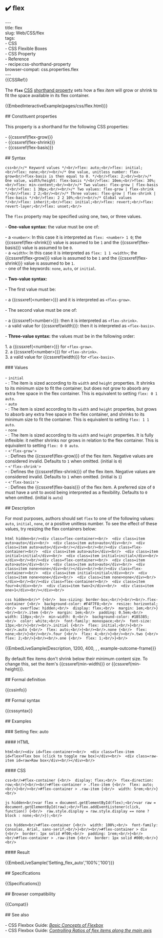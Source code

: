 ## ✔️ flex 
 ---<br/>title: flex<br/>slug: Web/CSS/flex<br/>tags:<br/>  - CSS<br/>  - CSS Flexible Boxes<br/>  - CSS Property<br/>  - Reference<br/>  - recipe:css-shorthand-property<br/>browser-compat: css.properties.flex<br/>---<br/>{{CSSRef}}<br/><br/>The **`flex`** [CSS](/en-US/docs/Web/CSS) [shorthand property](/en-US/docs/Web/CSS/Shorthand_properties) sets how a flex _item_ will grow or shrink to fit the space available in its flex container.<br/><br/>{{EmbedInteractiveExample(pages/css/flex.html)}}<br/><br/>## Constituent properties<br/><br/>This property is a shorthand for the following CSS properties:<br/><br/>- {{cssxref(flex-grow)}}<br/>- {{cssxref(flex-shrink)}}<br/>- {{cssxref(flex-basis)}}<br/><br/>## Syntax<br/><br/>```css<br/>/* Keyword values */<br/>flex: auto;<br/>flex: initial;<br/>flex: none;<br/><br/>/* One value, unitless number: flex-grow<br/>flex-basis is then equal to 0. */<br/>flex: 2;<br/><br/>/* One value, width/height: flex-basis */<br/>flex: 10em;<br/>flex: 30%;<br/>flex: min-content;<br/><br/>/* Two values: flex-grow | flex-basis */<br/>flex: 1 30px;<br/><br/>/* Two values: flex-grow | flex-shrink */<br/>flex: 2 2;<br/><br/>/* Three values: flex-grow | flex-shrink | flex-basis */<br/>flex: 2 2 10%;<br/><br/>/* Global values */<br/>flex: inherit;<br/>flex: initial;<br/>flex: revert;<br/>flex: revert-layer;<br/>flex: unset;<br/>```<br/><br/>The `flex` property may be specified using one, two, or three values.<br/><br/>- **One-value syntax:** the value must be one of:<br/><br/>  - a `<number>`: In this case it is interpreted as `flex: <number> 1 0`; the {{cssxref(flex-shrink)}} value is assumed to be `1` and the {{cssxref(flex-basis)}} value is assumed to be `0`.<br/>  - a `<width>`: In this case it is interpreted as `flex: 1 1 <width>`; the {{cssxref(flex-grow)}} value is assumed to be `1` and the {{cssxref(flex-shrink)}} value is assumed to be `1`.<br/>  - one of the keywords: `none`, `auto`, or `initial`.<br/><br/>- **Two-value syntax:**<br/><br/>  - The first value must be:<br/><br/>    - a {{cssxref(&lt;number&gt;)}} and it is interpreted as `<flex-grow>`.<br/><br/>  - The second value must be one of:<br/><br/>    - a {{cssxref(&lt;number&gt;)}}: then it is interpreted as `<flex-shrink>`.<br/>    - a valid value for {{cssxref(width)}}: then it is interpreted as `<flex-basis>`.<br/><br/>- **Three-value syntax:** the values must be in the following order:<br/><br/>  1. a {{cssxref(&lt;number&gt;)}} for `<flex-grow>`.<br/>  2. a {{cssxref(&lt;number&gt;)}} for `<flex-shrink>`.<br/>  3. a valid value for {{cssxref(width)}} for `<flex-basis>`.<br/><br/>### Values<br/><br/>- `initial`<br/>  - : The item is sized according to its `width` and `height` properties. It shrinks to its minimum size to fit the container, but does not grow to absorb any extra free space in the flex container. This is equivalent to setting `flex: 0 1 auto`.<br/>- `auto`<br/>  - : The item is sized according to its `width` and `height` properties, but grows to absorb any extra free space in the flex container, and shrinks to its minimum size to fit the container. This is equivalent to setting `flex: 1 1 auto`.<br/>- `none`<br/>  - : The item is sized according to its `width` and `height` properties. It is fully inflexible: it neither shrinks nor grows in relation to the flex container. This is equivalent to setting `flex: 0 0 auto`.<br/>- `<'flex-grow'>`<br/>  - : Defines the {{cssxref(flex-grow)}} of the flex item. Negative values are considered invalid. Defaults to `1` when omitted. (initial is `0`)<br/>- `<'flex-shrink'>`<br/>  - : Defines the {{cssxref(flex-shrink)}} of the flex item. Negative values are considered invalid. Defaults to `1` when omitted. (initial is `1`)<br/>- `<'flex-basis'>`<br/>  - : Defines the {{cssxref(flex-basis)}} of the flex item. A preferred size of `0` must have a unit to avoid being interpreted as a flexibility. Defaults to `0` when omitted. (initial is `auto`)<br/><br/>## Description<br/><br/>For most purposes, authors should set `flex` to one of the following values: `auto`, `initial`, `none`, or a positive unitless number. To see the effect of these values, try resizing the flex containers below:<br/><br/>```html hidden<br/><div class=flex-container><br/>  <div class=item auto>auto</div><br/>  <div class=item auto>auto</div><br/>  <div class=item auto>auto</div><br/></div><br/><br/><div class=flex-container><br/>  <div class=item auto>auto</div><br/>  <div class=item initial>initial</div><br/>  <div class=item initial>initial</div><br/></div><br/><br/><div class=flex-container><br/>  <div class=item auto>auto</div><br/>  <div class=item auto>auto</div><br/>  <div class=item none>none</div><br/></div><br/><br/><div class=flex-container><br/>  <div class=item initial>initial</div><br/>  <div class=item none>none</div><br/>  <div class=item none>none</div><br/></div><br/><br/><div class=flex-container><br/>  <div class=item four>4</div><br/>  <div class=item two>2</div><br/>  <div class=item one>1</div><br/></div><br/>```<br/><br/>```css hidden<br/>* {<br/>  box-sizing: border-box;<br/>}<br/><br/>.flex-container {<br/>  background-color: #F4F7F8;<br/>  resize: horizontal;<br/>  overflow: hidden;<br/>  display: flex;<br/>  margin: 1em;<br/>}<br/><br/>.item {<br/>  margin: 1em;<br/>  padding: 0.5em;<br/>  width: 110px;<br/>  min-width: 0;<br/>  background-color: #1B5385;<br/>  color: white;<br/>  font-family: monospace;<br/>  font-size: 13px;<br/>}<br/><br/>.initial {<br/>  flex: initial;<br/>}<br/><br/>.auto {<br/>  flex: auto;<br/>}<br/><br/>.none {<br/>  flex: none;<br/>}<br/><br/>.four {<br/>  flex: 4;<br/>}<br/><br/>.two {<br/>  flex: 2;<br/>}<br/><br/>.one {<br/>  flex: 1;<br/>}<br/>```<br/><br/>{{EmbedLiveSample(Description, 1200, 400, , , example-outcome-frame)}}<br/><br/>By default flex items don't shrink below their minimum content size. To change this, set the item's {{cssxref(min-width)}} or {{cssxref(min-height)}}.<br/><br/>## Formal definition<br/><br/>{{cssinfo}}<br/><br/>## Formal syntax<br/><br/>{{csssyntax}}<br/><br/>## Examples<br/><br/>### Setting flex: auto<br/><br/>#### HTML<br/><br/>```html<br/><div id=flex-container><br/>  <div class=flex-item id=flex>Flex box (click to toggle raw box)</div><br/>  <div class=raw-item id=raw>Raw box</div><br/></div><br/>```<br/><br/>#### CSS<br/><br/>```css<br/>#flex-container {<br/>  display: flex;<br/>  flex-direction: row;<br/>}<br/><br/>#flex-container > .flex-item {<br/>  flex: auto;<br/>}<br/><br/>#flex-container > .raw-item {<br/>  width: 5rem;<br/>}<br/>```<br/><br/>```js hidden<br/>var flex = document.getElementById(flex);<br/>var raw = document.getElementById(raw);<br/>flex.addEventListener(click, function() {<br/>  raw.style.display = raw.style.display == none ? block : none;<br/>});<br/>```<br/><br/>```css hidden<br/>#flex-container {<br/>  width: 100%;<br/>  font-family: Consolas, Arial, sans-serif;<br/>}<br/><br/>#flex-container > div {<br/>  border: 1px solid #f00;<br/>  padding: 1rem;<br/>}<br/><br/>#flex-container > .raw-item {<br/>  border: 1px solid #000;<br/>}<br/>```<br/><br/>#### Result<br/><br/>{{EmbedLiveSample('Setting_flex_auto','100%','100')}}<br/><br/>## Specifications<br/><br/>{{Specifications}}<br/><br/>## Browser compatibility<br/><br/>{{Compat}}<br/><br/>## See also<br/><br/>- CSS Flexbox Guide: _[Basic Concepts of Flexbox](/en-US/docs/Web/CSS/CSS_Flexible_Box_Layout/Basic_Concepts_of_Flexbox)_<br/>- CSS Flexbox Guide: _[Controlling Ratios of flex items along the main axis](/en-US/docs/Web/CSS/CSS_Flexible_Box_Layout/Controlling_Ratios_of_Flex_Items_Along_the_Main_Ax)_<br/>